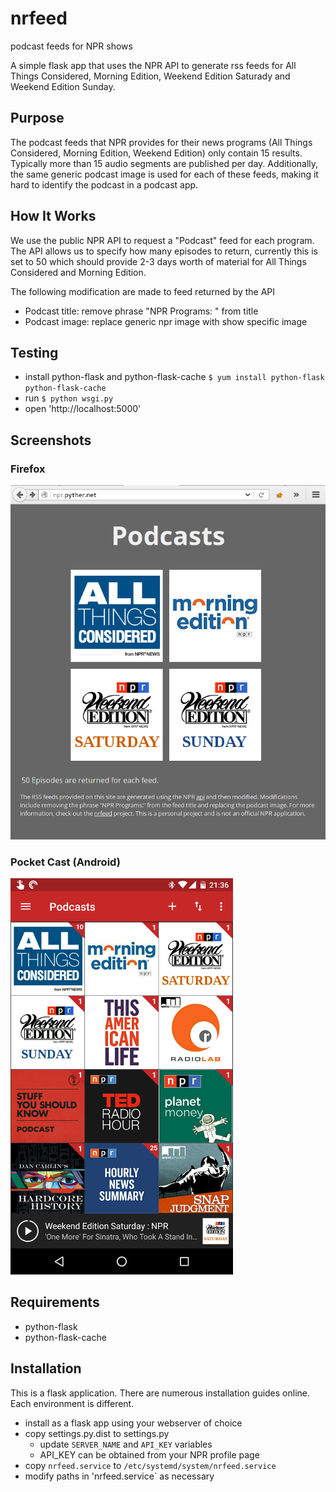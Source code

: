 # nrfeed
podcast feeds for NPR shows

A simple flask app that uses the NPR API to generate rss feeds for All Things
Considered, Morning Edition, Weekend Edition Saturady and Weekend Edition
Sunday.

## Purpose

The podcast feeds that NPR provides for their news programs (All Things
Considered, Morning Edition, Weekend Edition) only contain 15 results.
Typically more than 15 audio segments are published per day. Additionally, the
same generic podcast image is used for each of these feeds, making it hard to
identify the podcast in a podcast app.

## How It Works

We use the public NPR API to request a "Podcast" feed for each program. The API
allows us to specify how many episodes to return, currently this is set to 50
which should provide 2-3 days worth of material for All Things Considered and
Morning Edition.

The following modification are made to feed returned by the API

   - Podcast title: remove phrase "NPR Programs: " from title
   - Podcast image: replace generic npr image with show specific image


## Testing

 - install python-flask and python-flask-cache `$ yum install python-flask python-flask-cache`
 - run `$ python wsgi.py`
 - open 'http://localhost:5000'

## Screenshots

### Firefox
![Firefox](/img/firefox.png?raw=true)

### Pocket Cast (Android)
![Pocket Cast](/img/pocketcast.png?raw=true)

## Requirements
  - python-flask
  - python-flask-cache

## Installation
This is a flask application. There are numerous installation guides online.
Each environment is different.

  - install as a flask app using your webserver of choice
  - copy settings.py.dist to settings.py
    - update `SERVER_NAME` and `API_KEY` variables
    - API_KEY can be obtained from your NPR profile page
  - copy `nrfeed.service` to `/etc/systemd/system/nrfeed.service`
  - modify paths in 'nrfeed.service` as necessary

